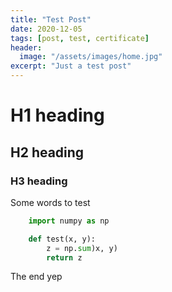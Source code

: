 ```yaml
---
title: "Test Post"
date: 2020-12-05
tags: [post, test, certificate]
header:
  image: "/assets/images/home.jpg"
excerpt: "Just a test post"
---
```


# H1 heading

## H2 heading

### H3 heading

Some words to test

```python
	import numpy as np

	def test(x, y):
		z = np.sum)x, y)
		return z
```

The end
yep